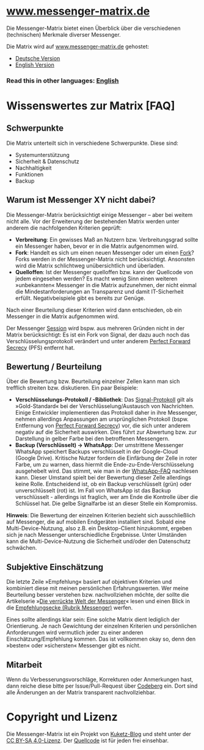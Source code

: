 # www.messenger-matrix.de

Die Messenger-Matrix bietet einen Überblick über die verschiedenen (technischen) Merkmale diverser Messenger. 

Die Matrix wird auf <a href="https://www.messenger-matrix.de/">www.messenger-matrix.de</a> gehostet:
* <a href="https://www.messenger-matrix.de/messenger-matrix.html">Deutsche Version</a>
* <a href="https://www.messenger-matrix.de/messenger-matrix-en.html">English Version</a>

### Read this in other languages: <a href="https://codeberg.org/kuketzblog/www.messenger-matrix.de/src/branch/main/README-en.md">English</a>

# Wissenswertes zur Matrix [FAQ] 

## Schwerpunkte

Die Matrix unterteilt sich in verschiedene Schwerpunkte. Diese sind:
* Systemunterstützung
* Sicherheit & Datenschutz
* Nachhaltigkeit
* Funktionen
* Backup

## Warum ist Messenger XY nicht dabei?

Die Messenger-Matrix berücksichtigt einige Messenger – aber bei weitem nicht alle. Vor der Erweiterung der bestehenden Matrix werden unter anderem die nachfolgenden Kriterien geprüft:

* **Verbreitung**: Ein gewisses Maß an Nutzern bzw. Verbreitungsgrad sollte ein Messenger haben, bevor er in die Matrix aufgenommen wird.
* **Fork**: Handelt es sich um einen neuen Messenger oder um einen <a href="https://de.wikipedia.org/wiki/Fork">Fork</a>? Forks werden in der Messenger-Matrix nicht berücksichtigt. Ansonsten wird die Matrix schlichtweg unübersichtlich und überladen.
* **Quelloffen**: Ist der Messenger quelloffen bzw. kann der Quellcode von jedem eingesehen werden? Es macht wenig Sinn einen weiteren »unbekannten« Messenger in die Matrix aufzunehmen, der nicht einmal die Mindestanforderungen an Transparenz und damit IT-Sicherheit erfüllt. Negativbeispiele gibt es bereits zur Genüge.

Nach einer Beurteilung dieser Kriterien wird dann entschieden, ob ein Messenger in die Matrix aufgenommen wird.

Der Messenger <a href="https://getsession.org/">Session</a> wird bspw. aus mehreren Gründen nicht in der Matrix berücksichtigt: Es ist ein Fork von Signal, der dazu auch noch das Verschlüsselungsprotokoll verändert und unter anderem <a href="https://de.wikipedia.org/wiki/Perfect_Forward_Secrecy">Perfect Forward Secrecy</a> (PFS) entfernt hat. 

## Bewertung / Beurteilung

Über die Bewertung bzw. Beurteilung einzelner Zellen kann man sich trefflich streiten bzw. diskutieren. Ein paar Beispiele:

* **Verschlüsselungs-Protokoll / -Bibliothek**: Das <a href="https://de.wikipedia.org/wiki/Signal-Protokoll">Signal-Protokoll</a> gilt als »Gold-Standard« bei der Verschlüsselung/Austausch von Nachrichten. Einige Entwickler implementieren das Protokoll daher in ihre Messenger, nehmen allerdings Anpassungen am ursprünglichen Protokoll (bspw. Entfernung von <a href="https://de.wikipedia.org/wiki/Perfect_Forward_Secrecy">Perfect Forward Secrecy</a>) vor, die sich unter anderem negativ auf die Sicherheit auswirken. Dies führt zur Abwertung bzw. zur Darstellung in gelber Farbe bei den betroffenen Messengern.
* **Backup (Verschlüsselt) -> WhatsApp**: Der umstrittene Messenger WhatsApp speichert Backups verschlüsselt in der Google-Cloud (Google Drive). Kritische Nutzer fordern die Einfärbung der Zelle in roter Farbe, um zu warnen, dass hiermit die Ende-zu-Ende-Verschlüsselung ausgehebelt wird. Das stimmt, wie man in der <a href="https://faq.whatsapp.com/android/chats/about-google-drive-backups/?lang=de">WhatsApp-FAQ</a> nachlesen kann. Dieser Umstand spielt bei der Bewertung dieser Zelle allerdings keine Rolle. Entscheidend ist, ob ein Backup verschlüsselt (grün) oder unverschlüsselt (rot) ist. Im Fall von WhatsApp ist das Backup verschlüsselt - allerdings ist fraglich, wer am Ende die Kontrolle über die Schlüssel hat. Die gelbe Signalfarbe ist an dieser Stelle ein Kompromiss.

**Hinweis**: Die Bewertung der einzelnen Kriterien bezieht sich ausschließlich auf Messenger, die auf mobilen Endgeräten installiert sind. Sobald eine Multi-Device-Nutzung, also z.B. ein Desktop-Client hinzukommt, ergeben sich je nach Messenger unterschiedliche Ergebnisse. Unter Umständen kann die Multi-Device-Nutzung die Sicherheit und/oder den Datenschutz schwächen.

## Subjektive Einschätzung 

Die letzte Zeile »Empfehlung« basiert auf objektiven Kriterien und kombiniert diese mit meinen persönlichen Erfahrungswerten. Wer meine Beurteilung besser verstehen bzw. nachvollziehen möchte, der sollte die Artikelserie »<a href="https://www.kuketz-blog.de/die-verrueckte-welt-der-messenger-messenger-teil1/">Die verrückte Welt der Messenger</a>« lesen und einen Blick in die <a href="https://www.kuketz-blog.de/empfehlungsecke/#messenger">Empfehlungsecke (Rubrik Messenger)</a> werfen.

Eines sollte allerdings klar sein: Eine solche Matrix dient lediglich der Orientierung. Je nach Gewichtung der einzelnen Kriterien und persönlichen Anforderungen wird vermutlich jeder zu einer anderen Einschätzung/Empfehlung kommen. Das ist vollkommen okay so, denn den »besten« oder »sichersten« Messenger gibt es nicht.

## Mitarbeit

Wenn du Verbesserungsvorschläge, Korrekturen oder Anmerkungen hast, dann reiche diese bitte per Issue/Pull-Request über <a href="https://codeberg.org/kuketzblog/www.messenger-matrix.de">Codeberg</a> ein. Dort sind alle Änderungen an der Matrix transparent nachvollziehbar.

# Copyright und Lizenz

Die Messenger-Matrix ist ein Projekt von <a href="https://www.kuketz-blog.de/">Kuketz-Blog</a> und steht unter der <a href="https://creativecommons.org/licenses/by-sa/4.0/deed.de">CC BY-SA 4.0-Lizenz</a>. Der <a href="https://codeberg.org/kuketzblog/www.messenger-matrix.de">Quellcode</a> ist für jeden frei einsehbar. 
